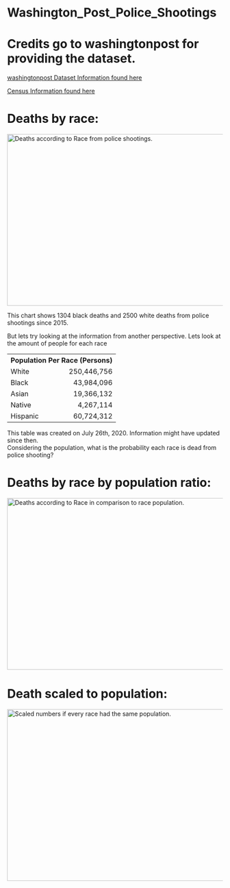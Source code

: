 # Washington_Post_Police_Shootings
# Credits go to washingtonpost for providing the dataset.

<a href="https://github.com/washingtonpost/data-police-shootings">washingtonpost Dataset Information found here</a>

<a href="https://www.census.gov/quickfacts/fact/table/US/PST045219">Census Information found here</a>


<h1>Deaths by race:</h1>
<img src="https://github.com/Bamerstrike/Washington_Post_Police_Shootings/blob/master/Images/Death%20By%20Police%20from%202015%20Until%20Now.jpg" alt="Deaths according to Race from police shootings." width="600" height="400">
<p>This chart shows 1304 black deaths and 2500 white deaths from police shootings since 2015.</p>
<p>But lets try looking at the information from another perspective. Lets look at the amount of people for each race</p>

<table align="center">
    <tr>
        <th colspan="2" align="center">Population Per Race (Persons)</th>
    </tr>
    <tr>
        <td>White</td>
        <td align="right">250,446,756</td>
    </tr>
    <tr>
        <td>Black</td>
        <td align="right">43,984,096</td>
    </tr>
    <tr>
        <td>Asian</td>
        <td align="right">19,366,132</td>
    </tr>
    <tr>
        <td>Native</td>
        <td align="right">4,267,114</td>
    </tr>
    <tr>
        <td>Hispanic</td>
        <td align="right">60,724,312</td>
    </tr>
</table
<div>This table was created on July 26th, 2020. Information might have updated since then.</div>
<div>Considering the population, what is the probability each race is dead from police shooting?</div>

<h1>Deaths by race by population ratio:</h1>
<img src="https://github.com/Bamerstrike/Washington_Post_Police_Shootings/blob/master/Images/Death%20Ratio%20By%20Police%20from%202015%20Until%20Now.jpg" alt="Deaths according to Race in comparison to race population." width="600" height="400">

<h1>Death scaled to population:</h1>
<img src="https://github.com/Bamerstrike/Washington_Post_Police_Shootings/blob/master/Images/Scaled%20Death%20Numbers%20vs%20Race.jpg" alt="Scaled numbers if every race had the same population." width="600" height="400">
